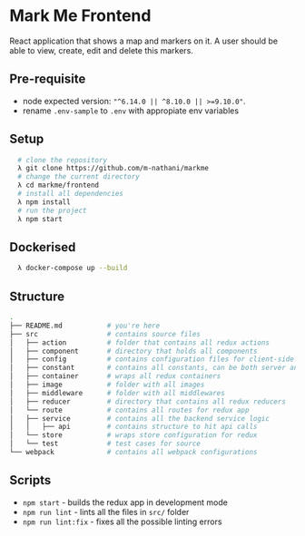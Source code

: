 # Mark Me Frontend
React application that shows a map and markers on it. A user should be able to view, create, edit and delete this markers.

## Pre-requisite
  * node expected version: `"^6.14.0 || ^8.10.0 || >=9.10.0"`.
  * rename `.env-sample` to `.env` with appropiate env variables

## Setup
```bash
  # clone the repository
  λ git clone https://github.com/m-nathani/markme
  # change the current directory
  λ cd markme/frontend
  # install all dependencies
  λ npm install
  # run the project
  λ npm start
```

## Dockerised
```bash
  λ docker-compose up --build
```

## Structure
```bash
.
├── README.md           # you're here
├── src                 # contains source files
│   ├── action          # folder that contains all redux actions
│   ├── component       # directory that holds all components
│   ├── config          # contains configuration files for client-side
│   ├── constant        # contains all constants, can be both server and client side
│   ├── container       # wraps all redux containers
│   ├── image           # folder with all images
│   ├── middleware      # folder with all middlewares
│   ├── reducer         # directory that contains all redux reducers
│   └── route           # contains all routes for redux app
│   ├── service         # contains all the backend service logic
│   │   ├── api         # contains structure to hit api calls
│   └── store           # wraps store configuration for redux
│   └── test            # test cases for source 
└── webpack             # contains all webpack configurations
```

## Scripts

- `npm start` - builds the redux app in development mode
- `npm run lint` - lints all the files in `src/` folder
- `npm run lint:fix` - fixes all the possible linting errors